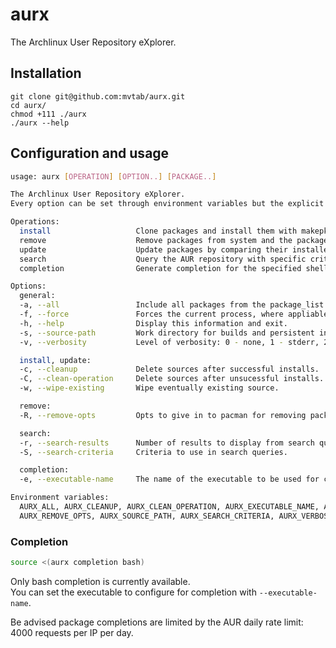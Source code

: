 # aurx
The Archlinux User Repository eXplorer.

## Installation
```
git clone git@github.com:mvtab/aurx.git
cd aurx/
chmod +111 ./aurx
./aurx --help
```

## Configuration and usage
```bash
usage: aurx [OPERATION] [OPTION..] [PACKAGE..] 

The Archlinux User Repository eXplorer.
Every option can be set through environment variables but the explicit option has the highest priority.

Operations:
  install                   Clone packages and install them with makepkg.
  remove                    Remove packages from system and the package_list.
  update                    Update packages by comparing their installed version with the latest.
  search                    Query the AUR repository with specific criterias and keywords.
  completion                Generate completion for the specified shell.

Options:
  general:
  -a, --all                 Include all packages from the package_list.
  -f, --force               Forces the current process, where appliable.
  -h, --help                Display this information and exit.
  -s, --source-path         Work directory for builds and persistent information.
  -v, --verbosity           Level of verbosity: 0 - none, 1 - stderr, 2 - all.

  install, update:
  -c, --cleanup             Delete sources after successful installs.
  -C, --clean-operation     Delete sources after unsucessful installs.
  -w, --wipe-existing       Wipe eventually existing source.

  remove:
  -R, --remove-opts         Opts to give in to pacman for removing package. (Default '-R')

  search:
  -r, --search-results      Number of results to display from search queries.
  -S, --search-criteria     Criteria to use in search queries.

  completion:
  -e, --executable-name     The name of the executable to be used for completion.

Environment variables:
  AURX_ALL, AURX_CLEANUP, AURX_CLEAN_OPERATION, AURX_EXECUTABLE_NAME, AURX_FORCE, AURX_SEARCH_RESULTS, 
  AURX_REMOVE_OPTS, AURX_SOURCE_PATH, AURX_SEARCH_CRITERIA, AURX_VERBOSITY, AURX_WIPE_EXISTING.
```

### Completion
```bash
source <(aurx completion bash)
```

Only bash completion is currently available.  
You can set the executable to configure for completion with `--executable-name`.  

Be advised package completions are limited by the AUR daily rate limit: 4000 requests per IP per day.

